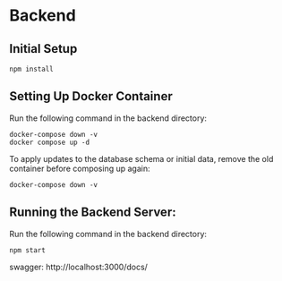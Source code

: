 # Backend

## Initial Setup
```
npm install
```

## Setting Up Docker Container
Run the following command in the backend directory: 
```
docker-compose down -v
docker compose up -d
```

To apply updates to the database schema or initial data, remove the old container before composing up again:
```
docker-compose down -v
```

## Running the Backend Server:
Run the following command in the backend directory:
```
npm start
```

swagger: http://localhost:3000/docs/